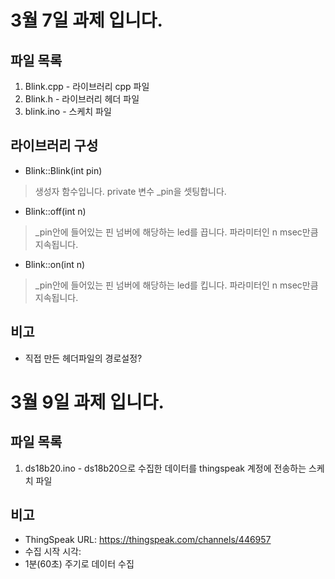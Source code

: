 3월 7일 과제 입니다.
=======

파일 목록
----
1. Blink.cpp - 라이브러리 cpp 파일
2. Blink.h - 라이브러리 헤더 파일
3. blink.ino - 스케치 파일

라이브러리 구성
----
* Blink::Blink(int pin)
> 생성자 함수입니다. private 변수 _pin을 셋팅합니다.
* Blink::off(int n)
> _pin안에 들어있는 핀 넘버에 해당하는 led를 끕니다. 파라미터인 n msec만큼 지속됩니다.
* Blink::on(int n)
> _pin안에 들어있는 핀 넘버에 해당하는 led를 킵니다. 파라미터인 n msec만큼 지속됩니다.

비고
----
* 직접 만든 헤더파일의 경로설정?







3월 9일 과제 입니다.
=======

파일 목록
----
1. ds18b20.ino - ds18b20으로 수집한 데이터를 thingspeak 계정에 전송하는 스케치 파일

비고
----
* ThingSpeak URL: https://thingspeak.com/channels/446957
* 수집 시작 시각:
* 1분(60초) 주기로 데이터 수집
